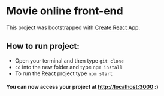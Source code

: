 # Movie online front-end

This project was bootstrapped with [Create React App](https://github.com/facebook/create-react-app).

## How to run project:

- Open your terminal and then type `git clone`
- `cd` into the new folder and type `npm install`
- To run the React project type `npm start`

#### You can now access your project at [http://localhost:3000](http://localhost:3000) :)
